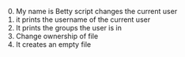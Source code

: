 0. My name is Betty script changes the current user
1. it prints the username of the current user
2. It prints the groups the user is in
3. Change ownership of file
4. It creates an empty file
